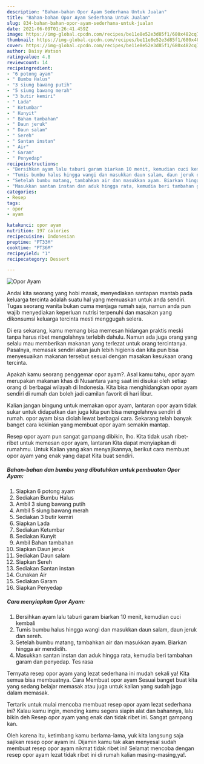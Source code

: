 ```yaml
---
description: "Bahan-bahan Opor Ayam Sederhana Untuk Jualan"
title: "Bahan-bahan Opor Ayam Sederhana Untuk Jualan"
slug: 834-bahan-bahan-opor-ayam-sederhana-untuk-jualan
date: 2021-06-09T01:26:41.459Z
image: https://img-global.cpcdn.com/recipes/be11e8e52e3d85f1/680x482cq70/opor-ayam-foto-resep-utama.jpg
thumbnail: https://img-global.cpcdn.com/recipes/be11e8e52e3d85f1/680x482cq70/opor-ayam-foto-resep-utama.jpg
cover: https://img-global.cpcdn.com/recipes/be11e8e52e3d85f1/680x482cq70/opor-ayam-foto-resep-utama.jpg
author: Daisy Watson
ratingvalue: 4.8
reviewcount: 14
recipeingredient:
- "6 potong ayam"
- " Bumbu Halus"
- "3 siung bawang putih"
- "5 siung bawang merah"
- "3 butir kemiri"
- " Lada"
- " Ketumbar"
- " Kunyit"
- " Bahan tambahan"
- " Daun jeruk"
- " Daun salam"
- " Sereh"
- " Santan instan"
- " Air"
- " Garam"
- " Penyedap"
recipeinstructions:
- "Bersihkan ayam lalu taburi garam biarkan 10 menit, kemudian cuci kembali"
- "Tumis bumbu halus hingga wangi dan masukkan daun salam, daun jeruk dan sereh."
- "Setelah bumbu matang, tambahkan air dan masukkan ayam. Biarkan hingga air mendidih."
- "Masukkan santan instan dan aduk hingga rata, kemudia beri tambahan garam dan penyedap. Tes rasa"
categories:
- Resep
tags:
- opor
- ayam

katakunci: opor ayam 
nutrition: 197 calories
recipecuisine: Indonesian
preptime: "PT33M"
cooktime: "PT36M"
recipeyield: "1"
recipecategory: Dessert

---
```



![Opor Ayam](https://img-global.cpcdn.com/recipes/be11e8e52e3d85f1/680x482cq70/opor-ayam-foto-resep-utama.jpg)

Andai kita seorang yang hobi masak, menyediakan santapan mantab pada keluarga tercinta adalah suatu hal yang memuaskan untuk anda sendiri. Tugas seorang  wanita bukan cuma menjaga rumah saja, namun anda pun wajib menyediakan keperluan nutrisi terpenuhi dan masakan yang dikonsumsi keluarga tercinta mesti menggugah selera.

Di era  sekarang, kamu memang bisa memesan hidangan praktis meski tanpa harus ribet mengolahnya terlebih dahulu. Namun ada juga orang yang selalu mau memberikan makanan yang terlezat untuk orang tercintanya. Pasalnya, memasak sendiri akan jauh lebih higienis dan kita pun bisa menyesuaikan makanan tersebut sesuai dengan masakan kesukaan orang tercinta. 



Apakah kamu seorang penggemar opor ayam?. Asal kamu tahu, opor ayam merupakan makanan khas di Nusantara yang saat ini disukai oleh setiap orang di berbagai wilayah di Indonesia. Kita bisa menghidangkan opor ayam sendiri di rumah dan boleh jadi camilan favorit di hari libur.

Kalian jangan bingung untuk memakan opor ayam, lantaran opor ayam tidak sukar untuk didapatkan dan juga kita pun bisa mengolahnya sendiri di rumah. opor ayam bisa diolah lewat berbagai cara. Sekarang telah banyak banget cara kekinian yang membuat opor ayam semakin mantap.

Resep opor ayam pun sangat gampang dibikin, lho. Kita tidak usah ribet-ribet untuk memesan opor ayam, lantaran Kita dapat menyiapkan di rumahmu. Untuk Kalian yang akan menyajikannya, berikut cara membuat opor ayam yang enak yang dapat Kita buat sendiri.

<!--inarticleads1-->

##### Bahan-bahan dan bumbu yang dibutuhkan untuk pembuatan Opor Ayam:

1. Siapkan 6 potong ayam
1. Sediakan  Bumbu Halus
1. Ambil 3 siung bawang putih
1. Ambil 5 siung bawang merah
1. Sediakan 3 butir kemiri
1. Siapkan  Lada
1. Sediakan  Ketumbar
1. Sediakan  Kunyit
1. Ambil  Bahan tambahan
1. Siapkan  Daun jeruk
1. Sediakan  Daun salam
1. Siapkan  Sereh
1. Sediakan  Santan instan
1. Gunakan  Air
1. Sediakan  Garam
1. Siapkan  Penyedap




<!--inarticleads2-->

##### Cara menyiapkan Opor Ayam:

1. Bersihkan ayam lalu taburi garam biarkan 10 menit, kemudian cuci kembali
1. Tumis bumbu halus hingga wangi dan masukkan daun salam, daun jeruk dan sereh.
1. Setelah bumbu matang, tambahkan air dan masukkan ayam. Biarkan hingga air mendidih.
1. Masukkan santan instan dan aduk hingga rata, kemudia beri tambahan garam dan penyedap. Tes rasa




Ternyata resep opor ayam yang lezat sederhana ini mudah sekali ya! Kita semua bisa membuatnya. Cara Membuat opor ayam Sesuai banget buat kita yang sedang belajar memasak atau juga untuk kalian yang sudah jago dalam memasak.

Tertarik untuk mulai mencoba membuat resep opor ayam lezat sederhana ini? Kalau kamu ingin, mending kamu segera siapin alat dan bahannya, lalu bikin deh Resep opor ayam yang enak dan tidak ribet ini. Sangat gampang kan. 

Oleh karena itu, ketimbang kamu berlama-lama, yuk kita langsung saja sajikan resep opor ayam ini. Dijamin kamu tak akan menyesal sudah membuat resep opor ayam nikmat tidak ribet ini! Selamat mencoba dengan resep opor ayam lezat tidak ribet ini di rumah kalian masing-masing,ya!.

